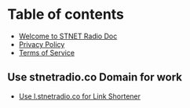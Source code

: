 # Table of contents

* [Welcome to STNET Radio Doc](README.md)
* [Privacy Policy](privacy-policy.md)
* [Terms of Service](terms-of-service.md)

## Use stnetradio.co Domain for work <a href="#use-stnetradioco-domain-for-work" id="usedomain">
* [Use l.stnetradio.co for Link Shortener](/maindomain/Shortener.md)